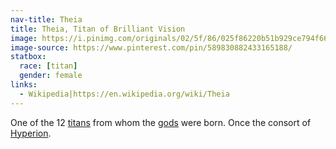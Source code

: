 ```yaml
---
nav-title: Theia
title: Theia, Titan of Brilliant Vision
image: https://i.pinimg.com/originals/02/5f/86/025f86220b51b929ce794f669bf7dae3.jpg
image-source: https://www.pinterest.com/pin/589830882433165188/
statbox:
  race: [titan]
  gender: female
links:
  - Wikipedia|https://en.wikipedia.org/wiki/Theia
---
```


One of the 12 [titans](../creatures/titans) from whom the [gods](../creatures/eternals) were born. Once the consort of [Hyperion](hyperion).
